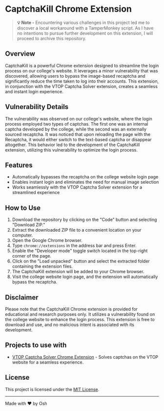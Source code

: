 # CaptchaKill Chrome Extension

> **💡 Note -** Encountering various challenges in this project led me to discover a local workaround with a TamperMonkey script. As I have no intentions to pursue further development on this extension, I will proceed to archive this repository.

## Overview
CaptchaKill is a powerful Chrome extension designed to streamline the login process on our college's website. It leverages a minor vulnerability that was discovered, allowing users to bypass the image-based recaptcha and significantly reduce the time taken to log into their accounts. This extension, in conjunction with the VTOP Captcha Solver extension, creates a seamless and instant login experience.

## Vulnerability Details
The vulnerability was observed on our college's website, where the login process employed two types of captchas. The first one was an internal captcha developed by the college, while the second was an externally sourced recaptcha. It was noticed that upon reloading the page with the Recaptcha, it would either switch to the text-based captcha or disappear altogether. This behavior led to the development of the CaptchaKill extension, utilizing this vulnerability to optimize the login process.

## Features
- Automatically bypasses the recaptcha on the college website login page
- Enables instant login and eliminates the need for manual image selection
- Works seamlessly with the VTOP Captcha Solver extension for a streamlined experience

## How to Use
1. Download the repository by clicking on the "Code" button and selecting "Download ZIP."
2. Extract the downloaded ZIP file to a convenient location on your computer.
3. Open the Google Chrome browser.
4. Type `chrome://extensions` in the address bar and press Enter.
5. Enable the "Developer mode" toggle switch located in the top-right corner of the page.
6. Click on the "Load unpacked" button and select the extracted folder containing the extension files.
7. The CaptchaKill extension will be added to your Chrome browser.
8. Visit the college website login page, and the extension will automatically bypass the recaptcha.

## Disclaimer
Please note that the CaptchaKill Chrome extension is provided for educational and research purposes only. It utilizes a vulnerability found on the college website to enhance the login process. This extension is free to download and use, and no malicious intent is associated with its development.

## Projects to use with 
- [VTOP Captcha Solver Chrome Extension](https://chrome.google.com/webstore/detail/vtop-captcha-solver/balpfhmdaaahhppiijcgaemeoeojejam) - Solves captchas on the VTOP website for a seamless experience.

## License
This project is licensed under the [MIT License](LICENSE).

---

Made with ❤️ by Osh

